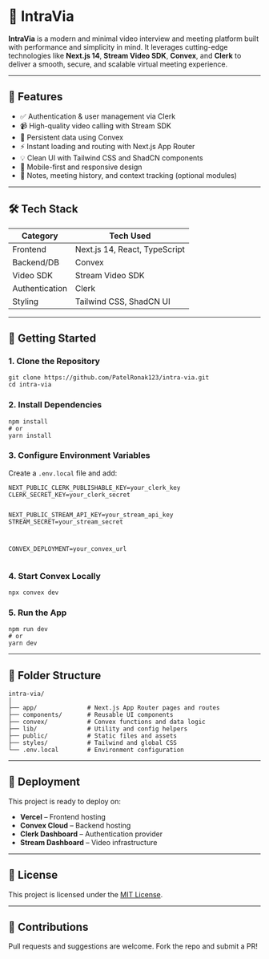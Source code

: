 

  <h1>🎥 IntraVia</h1>
  <p><strong>IntraVia</strong> is a modern and minimal video interview and meeting platform built with performance and simplicity in mind. It leverages cutting-edge technologies like <strong>Next.js 14</strong>, <strong>Stream Video SDK</strong>, <strong>Convex</strong>, and <strong>Clerk</strong> to deliver a smooth, secure, and scalable virtual meeting experience.</p>

  <hr>

  <h2>🧩 Features</h2>
  <ul>
    <li>✅ Authentication & user management via Clerk</li>
    <li>📹 High-quality video calling with Stream SDK</li>
    <li>🧠 Persistent data using Convex</li>
    <li>⚡ Instant loading and routing with Next.js App Router</li>
    <li>💡 Clean UI with Tailwind CSS and ShadCN components</li>
    <li>📱 Mobile-first and responsive design</li>
    <li>🧾 Notes, meeting history, and context tracking (optional modules)</li>
  </ul>

  <hr>

  <h2>🛠️ Tech Stack</h2>
  <table>
    <thead>
      <tr><th>Category</th><th>Tech Used</th></tr>
    </thead>
    <tbody>
      <tr><td>Frontend</td><td>Next.js 14, React, TypeScript</td></tr>
      <tr><td>Backend/DB</td><td>Convex</td></tr>
      <tr><td>Video SDK</td><td>Stream Video SDK</td></tr>
      <tr><td>Authentication</td><td>Clerk</td></tr>
      <tr><td>Styling</td><td>Tailwind CSS, ShadCN UI</td></tr>
    </tbody>
  </table>

  <hr>

  <h2>🚀 Getting Started</h2>

  <h3>1. Clone the Repository</h3>
  <pre><code>git clone https://github.com/PatelRonak123/intra-via.git
cd intra-via</code></pre>

  <h3>2. Install Dependencies</h3>
  <pre><code>npm install
# or
yarn install</code></pre>

  <h3>3. Configure Environment Variables</h3>
  <p>Create a <code>.env.local</code> file and add:</p>
  <pre><code>NEXT_PUBLIC_CLERK_PUBLISHABLE_KEY=your_clerk_key
CLERK_SECRET_KEY=your_clerk_secret

NEXT_PUBLIC_STREAM_API_KEY=your_stream_api_key
STREAM_SECRET=your_stream_secret

CONVEX_DEPLOYMENT=your_convex_url</code></pre>

  <h3>4. Start Convex Locally</h3>
  <pre><code>npx convex dev</code></pre>

  <h3>5. Run the App</h3>
  <pre><code>npm run dev
# or
yarn dev</code></pre>

  <hr>

  <h2>📁 Folder Structure</h2>
  <pre><code>intra-via/
│
├── app/              # Next.js App Router pages and routes
├── components/       # Reusable UI components
├── convex/           # Convex functions and data logic
├── lib/              # Utility and config helpers
├── public/           # Static files and assets
├── styles/           # Tailwind and global CSS
└── .env.local        # Environment configuration</code></pre>

  <hr>

  <h2>🧪 Deployment</h2>
  <p>This project is ready to deploy on:</p>
  <ul>
    <li><strong>Vercel</strong> – Frontend hosting</li>
    <li><strong>Convex Cloud</strong> – Backend hosting</li>
    <li><strong>Clerk Dashboard</strong> – Authentication provider</li>
    <li><strong>Stream Dashboard</strong> – Video infrastructure</li>
  </ul>

  <hr>

  <h2>📃 License</h2>
  <p>This project is licensed under the <a href="./LICENSE">MIT License</a>.</p>

  <hr>

  <h2>🙌 Contributions</h2>
  <p>Pull requests and suggestions are welcome. Fork the repo and submit a PR!</p>

</body>
</html>

